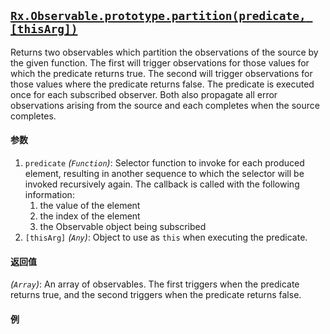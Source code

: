 ## [`Rx.Observable.prototype.partition(predicate, [thisArg])`](https://github.com/Reactive-Extensions/RxJS/blob/master/src/core/linq/observable/partition.js)

Returns two observables which partition the observations of the source by the given function.  The first will trigger observations for those values for which the predicate returns true. The second will trigger observations for those values where the predicate returns false. The predicate is executed once for each subscribed observer. Both also propagate all error observations arising from the source and each completes when the source completes.

#### 参数
1. `predicate` *(`Function`)*: Selector function to invoke for each produced element, resulting in another sequence to which the selector will be invoked recursively again. The callback is called with the following information:
    1. the value of the element
    2. the index of the element
    3. the Observable object being subscribed
2. `[thisArg]` *(`Any`)*: Object to use as `this` when executing the predicate.

#### 返回值
*(`Array`)*:  An array of observables. The first triggers when the predicate returns true, and the second triggers when the predicate returns false.

#### 例

[](http://jsbin.com/kezoye/1/embed?js,output)


